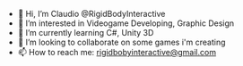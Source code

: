 - 👋 Hi, I’m Claudio @RigidBodyInteractive
- 👀 I’m interested in Videogame Developing, Graphic Design
- 🌱 I’m currently learning C#, Unity 3D
- 💞️ I’m looking to collaborate on some games i'm creating
- 📫 How to reach me: rigidbobyinteractive@gmail.com


<!---
RigidBodyInteractive/RigidBodyInteractive is a ✨ special ✨ repository because its `README.md` (this file) appears on your GitHub profile.
You can click the Preview link to take a look at your changes.
--->
